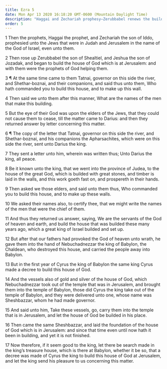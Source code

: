 ```yaml
---
title: Ezra 5
date: Mon Apr 13 2020 16:18:20 GMT-0600 (Mountain Daylight Time)
description: "Haggai and Zechariah prophesy—Zerubbabel renews the building of the temple—The Samaritans challenge the Jews’ right to continue their building work."
order: 5
---
```


1 Then the prophets, Haggai the prophet, and Zechariah the son of Iddo, prophesied unto the Jews that were in Judah and Jerusalem in the name of the God of Israel, even unto them.

2 Then rose up Zerubbabel the son of Shealtiel, and Jeshua the son of Jozadak, and began to build the house of God which is at Jerusalem: and with them were the prophets of God helping them.

3 ¶ At the same time came to them Tatnai, governor on this side the river, and Shethar-boznai, and their companions, and said thus unto them, Who hath commanded you to build this house, and to make up this wall.

4 Then said we unto them after this manner, What are the names of the men that make this building.

5 But the eye of their God was upon the elders of the Jews, that they could not cause them to cease, till the matter came to Darius: and then they returned answer by letter concerning this matter.

6 ¶ The copy of the letter that Tatnai, governor on this side the river, and Shethar-boznai, and his companions the Apharsachites, which were on this side the river, sent unto Darius the king.

7 They sent a letter unto him, wherein was written thus; Unto Darius the king, all peace.

8 Be it known unto the king, that we went into the province of Judea, to the house of the great God, which is builded with great stones, and timber is laid in the walls, and this work goeth fast on, and prospereth in their hands.

9 Then asked we those elders, and said unto them thus, Who commanded you to build this house, and to make up these walls.

10 We asked their names also, to certify thee, that we might write the names of the men that were the chief of them.

11 And thus they returned us answer, saying, We are the servants of the God of heaven and earth, and build the house that was builded these many years ago, which a great king of Israel builded and set up.

12 But after that our fathers had provoked the God of heaven unto wrath, he gave them into the hand of Nebuchadnezzar the king of Babylon, the Chaldean, who destroyed this house, and carried the people away into Babylon.

13 But in the first year of Cyrus the king of Babylon the same king Cyrus made a decree to build this house of God.

14 And the vessels also of gold and silver of the house of God, which Nebuchadnezzar took out of the temple that was in Jerusalem, and brought them into the temple of Babylon, those did Cyrus the king take out of the temple of Babylon, and they were delivered unto one, whose name was Sheshbazzar, whom he had made governor.

15 And said unto him, Take these vessels, go, carry them into the temple that is in Jerusalem, and let the house of God be builded in his place.

16 Then came the same Sheshbazzar, and laid the foundation of the house of God which is in Jerusalem: and since that time even until now hath it been in building, and yet it is not finished.

17 Now therefore, if it seem good to the king, let there be search made in the king’s treasure house, which is there at Babylon, whether it be so, that a decree was made of Cyrus the king to build this house of God at Jerusalem, and let the king send his pleasure to us concerning this matter.
